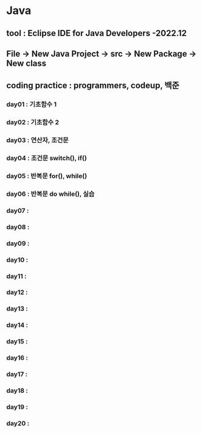 # Java
## tool : Eclipse IDE for Java Developers -2022.12
## File -> New Java Project -> src -> New Package -> New class 
## coding practice : programmers, codeup, 백준
### day01 : 기초함수 1
### day02 : 기초함수 2
### day03 : 연산자, 조건문
### day04 : 조건문 switch(), if()
### day05 : 반복문 for(), while()
### day06 : 반복문 do while(), 실습
### day07 : 
### day08 : 
### day09 : 
### day10 : 
### day11 : 
### day12 :
### day13 :
### day14 :
### day15 :
### day16 :
### day17 :
### day18 :
### day19 :
### day20 :
